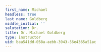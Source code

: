 ```yaml
---
first_name: Michael
headless: true
last_name: Goldberg
middle_initial: ''
salutation: Dr.
title: Dr. Michael Goldberg
type: instructor
uid: baa541dd-058a-aebb-3043-56e4365a51ac
---
```

